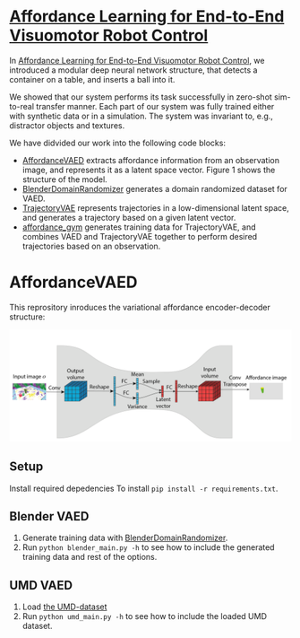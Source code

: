 # [Affordance Learning for End-to-End Visuomotor Robot Control](TODO)

In [Affordance Learning for End-to-End Visuomotor Robot Control](TODO), we introduced a modular deep neural network structure, 
that detects a container on a table, and inserts a ball into it.

We showed that our system performs its task successfully in zero-shot sim-to-real transfer manner.
Each part of our system was fully trained either with synthetic data or in a simulation.
The system was invariant to, e.g., distractor objects and textures.

We have didvided our work into the following code blocks:

* [AffordanceVAED](https://github.com/gamleksi/AffordanceVAED) extracts affordance information from an observation image, and represents it as a latent space vector. 
Figure 1 shows the structure of the model.
* [BlenderDomainRandomizer](https://github.com/gamleksi/BlenderDomainRandomizer) generates  a domain randomized dataset for VAED.
* [TrajectoryVAE](https://github.com/gamleksi/TrajectoryVAE) represents trajectories in a low-dimensional latent space, and generates a trajectory based on a given latent vector.
* [affordance_gym](https://github.com/gamleksi/affordance_gym) generates training data for TrajectoryVAE, and combines VAED and TrajectoryVAE together to perform desired trajectories based on an observation.

# AffordanceVAED

This reprository inroduces the variational affordance encoder-decoder structure:

![the VAED structure](images/affo.png?raw=true)

## Setup

Install required depedencies To install ```pip install -r requirements.txt```.

## Blender VAED

1) Generate training data with [BlenderDomainRandomizer](https://github.com/gamleksi/BlenderDomainRandomizer).
3) Run ```python blender_main.py -h``` to see how to include the generated training data and rest of the options.

## UMD VAED

1) Load [the UMD-dataset](http://users.umiacs.umd.edu/~amyers/part-affordance-dataset/)
2) Run ```python umd_main.py -h``` to see how to include the loaded UMD dataset.
